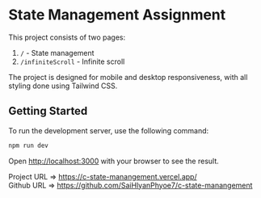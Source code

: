 # State Management Assignment

This project consists of two pages:

1. `/` - State management
2. `/infiniteScroll` - Infinite scroll

The project is designed for mobile and desktop responsiveness, with all styling done using Tailwind CSS.

## Getting Started

To run the development server, use the following command:

```bash
npm run dev
```

Open [http://localhost:3000](http://localhost:3000) with your browser to see the result.<br>

Project URL => https://c-state-manangement.vercel.app/ <br>
Github URL => https://github.com/SaiHlyanPhyoe7/c-state-manangement
